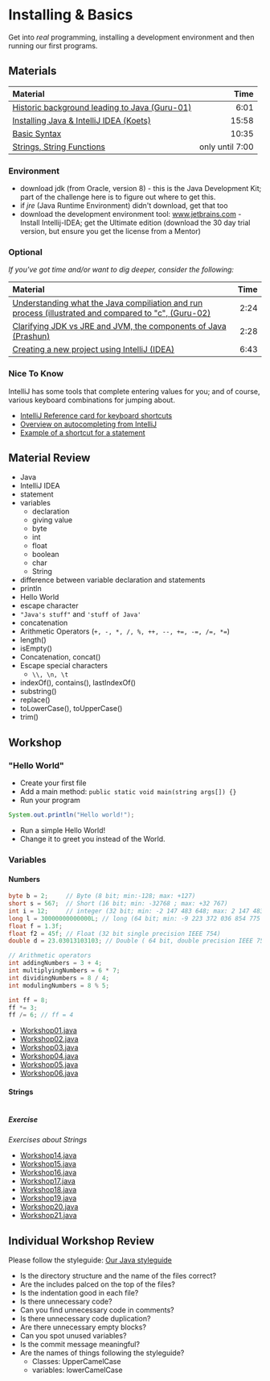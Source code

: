 # Installing & Basics
Get into *real* programming, installing a development environment and then running our first programs.

## Materials
| Material | Time |
|:---------|-----:|
|[Historic background leading to Java (Guru-01)](https://www.youtube.com/watch?v=2Xa3Y4xz8_s)| 6:01|
|[Installing Java & IntelliJ IDEA (Koets)](https://www.youtube.com/watch?v=qscQ3XT6qu4)| 15:58|
|[Basic Syntax](https://www.youtube.com/watch?v=SSEpAsKqRqA)|10:35|
|[Strings, String Functions](https://www.youtube.com/watch?v=0tDMZFyfNpY)| only until 7:00 |

### Environment
- download jdk (from Oracle, version 8) - this is the Java Development Kit; part of the challenge here is to figure out where to get this.  
- if *jre* (Java Runtime Environment) didn't download, get that too
- download the development environment tool: www.jetbrains.com - Install Intellij-IDEA; get the Ultimate edition (download the 30 day trial version, but ensure you get the license from a Mentor)

### Optional
*If you've got time and/or want to dig deeper, consider the following:*

| Material | Time |
|:---------|-----:|
|[Understanding what the Java compiliation and run process (illustrated and compared to "c", (Guru-02)](https://www.youtube.com/watch?v=G1ubVOl9IBw)| 2:24|
|[Clarifying JDK vs JRE and JVM, the components of Java (Prashun)](https://www.youtube.com/watch?v=yLkrw34VMNo) | 2:28|
|[Creating a new project using IntelliJ (IDEA)](https://www.youtube.com/watch?v=L_jXj0XTwSg) | 6:43|

### Nice To Know
IntelliJ has some tools that complete entering values for you; and of course, various keyboard combinations for jumping about.  
- [IntelliJ Reference card for keyboard shortcuts](https://resources.jetbrains.com/assets/products/intellij-idea/IntelliJIDEA_ReferenceCard.pdf)
- [Overview on autocompleting from IntelliJ](https://www.jetbrains.com/help/idea/2016.2/auto-completing-code.html)
- [Example of a shortcut for a statement](https://www.reddit.com/r/IntelliJIDEA/comments/3jyle4/does_intellij_have_a_shortcut_for_systemoutprint/)


## Material Review
- Java
- IntelliJ IDEA
- statement
- variables
    - declaration
    - giving value
    - byte
    - int
    - float
    - boolean
    - char
    - String
- difference between variable declaration and statements
- println
- Hello World
- escape character
- `"Java's stuff"` and `'stuff of Java'`
- concatenation
- Arithmetic Operators (`+, -, *, /, %, ++, --, +=, -=, /=, *=`)
- length()
- isEmpty()
- Concatenation, concat()
- Escape special characters
    - `\\, \n, \t`
- indexOf(), contains(), lastIndexOf()
- substring()
- replace()
- toLowerCase(), toUpperCase()
- trim()


## Workshop

### "Hello World"
- Create your first file
- Add a main method: `public static void main(string args[]) {}`
- Run your program

```java
System.out.println("Hello world!");
```

- Run a simple Hello World!
- Change it to greet you instead of the World.

### Variables
#### Numbers

```java
byte b = 2;     // Byte (8 bit; min:-128; max: +127)
short s = 567;  // Short (16 bit; min: -32768 ; max: +32 767)
int i = 12;     // integer (32 bit; min: -2 147 483 648; max: 2 147 483 647)
long l = 30000000000000L; // long (64 bit; min: -9 223 372 036 854 775 808 ;max: 9 223 372 036 854 775 807)
float f = 1.3f;
float f2 = 45f; // Float (32 bit single precision IEEE 754)
double d = 23.03013103103; // Double ( 64 bit, double precision IEEE 754)

// Arithmetic operators
int addingNumbers = 3 + 4;
int multiplyingNumbers = 6 * 7;
int dividingNumbers = 8 / 4;
int modulingNumbers = 8 % 5;

int ff = 8;
ff *= 3;
ff /= 6; // ff = 4
```

- [Workshop01.java](workshop/Workshop01.java)
- [Workshop02.java](workshop/Workshop02.java)
- [Workshop03.java](workshop/Workshop03.java)
- [Workshop04.java](workshop/Workshop04.java)
- [Workshop05.java](workshop/Workshop05.java)
- [Workshop06.java](workshop/Workshop06.java)


#### Strings
```java

```

##### Exercise
*Exercises about Strings*
- [Workshop14.java](workshop/Workshop14.java)
- [Workshop15.java](workshop/Workshop15.java)
- [Workshop16.java](workshop/Workshop16.java)
- [Workshop17.java](workshop/Workshop17.java)
- [Workshop18.java](workshop/Workshop18.java)
- [Workshop19.java](workshop/Workshop19.java)
- [Workshop20.java](workshop/Workshop20.java)
- [Workshop21.java](workshop/Workshop21.java)


## Individual Workshop Review
Please follow the styleguide: [Our Java styleguide](../../styleguide/java.md)

- Is the directory structure and the name of the files correct?
- Are the includes palced on the top of the files?
- Is the indentation good in each file?
- Is there unnecessary code?
- Can you find unnecessary code in comments?
- Is there unnecessary code duplication?
- Are there unnecessary empty blocks?
- Can you spot unused variables?
- Is the commit message meaningful?
- Are the names of things following the styleguide?
    - Classes: UpperCamelCase
    - variables: lowerCamelCase
